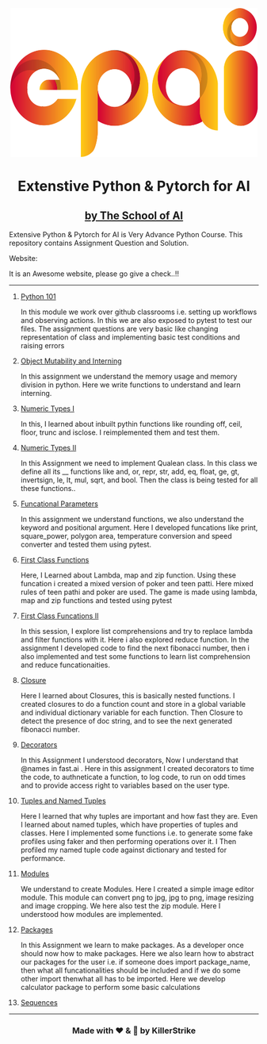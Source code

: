 <div align="center">
  <center>
    <img src="Artwork/EPAI Logo_V3.jpg" width="500" height="300">
  </center>
</div>

<h1 align="center">Extenstive Python & Pytorch for AI</h1>

<h2 align="center"><a href = "https://theschoolof.ai/">by The School of AI</a></h2>

Extensive Python & Pytorch for AI is Very Advance Python Course. This repository contains Assignment Question and Solution.

Website: 

It is an Awesome website, please go give a check..!!

---
1. [Python 101]()

    In this module we work over github classrooms i.e. setting up workflows and observing actions. In this we are also exposed to pytest to test our files. The assignment questions are very basic like changing representation of class and implementing basic test conditions and raising errors

2. [Object Mutability and Interning]()

    In this assignment we understand the memory usage and memory division in python. Here we write functions to understand and learn interning.
   
3. [Numeric Types I]()
   
    In this, I learned about inbuilt pythin functions like rounding off, ceil, floor, trunc and isclose. I reimplemented them and test them. 

4. [Numeric Types II]()
   
   In this Assignment we need to implement Qualean class. In this class we define all its __ functions like and, or, repr, str, add, eq, float, ge, gt, invertsign, le, lt, mul, sqrt, and bool. Then the class is being tested for all these functions..


5. [Funcational Parameters]()
   
    In this assignment we understand functions, we also understand the keyword and positional argument. Here I developed funcations like print, square_power, polygon area, temperature conversion and speed converter and tested them using pytest.

6. [First Class Functions]()
   
    Here, I Learned about Lambda, map and zip function. Using these funcation i created a mixed version of poker and teen patti. Here mixed rules of teen pathi and poker are used.  The game is made using lambda, map and zip functions and tested using pytest

7. [First Class Funcations II]()
   
    In this session, I explore list comprehensions and try to replace lambda and filter functions with it. Here i also explored reduce function. In the assignment I developed code to find the next fibonacci number, then i also implemented and test some functions to learn list comprehension and reduce funcationaities.


8. [Closure]()
   
    Here I learned about Closures, this is basically nested functions. I created closures to do a function count and store in a global variable and individual dictionary variable for each function. Then Closure to detect the presence of doc string, and to see the next generated fibonacci number. 

9. [Decorators]()
    
    In this Assignment I understood decorators, Now I understand that @names in fast.ai . Here in this assignment I created decorators to time the code, to authneticate a function, to log code, to run on odd times and to provide access right to variables based on the user type.


10. [Tuples and Named Tuples]()
    
    Here I learned that why tuples are important and how fast they are. Even I learned about named tuples, which have properties of tuples and classes. Here I implemented some functions i.e. to generate some fake profiles using faker and then performing operations over it. I Then profiled my named tuple code against dictionary and tested for performance.
    
11. [Modules]()
    
    We understand to create Modules. Here I created a simple image editor module. This module can convert png to jpg, jpg to png, image resizing and image cropping. We here also test the zip module. Here I understood how modules are implemented.
    
12. [Packages]()

    In this Assignment we learn to make packages. As a developer once should now how to make packages. Here we also learn how to abstract our packages for the user i.e. if someone does import package_name, then what all funcationalities should be included and if we do some other import thenwhat all has to be imported. Here we develop calculator package to perform some basic calculations

13. [Sequences]()


---
<h3 align = "center"> Made with ❤ & 🍻 by KillerStrike</h3>